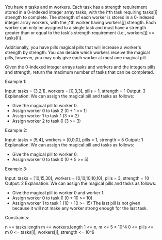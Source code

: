 You have n tasks and m workers. Each task has a strength requirement stored
in a 0-indexed integer array tasks, with the i^th task requiring tasks[i]
strength to complete. The strength of each worker is stored in a 0-indexed
integer array workers, with the j^th worker having workers[j] strength. Each
worker can only be assigned to a single task and must have a strength greater
than or equal to the task's strength requirement (i.e., workers[j] >=
tasks[i]).

Additionally, you have pills magical pills that will increase a worker's
strength by strength. You can decide which workers receive the magical pills,
however, you may only give each worker at most one magical pill.

Given the 0-indexed integer arrays tasks and workers and the integers pills
and strength, return the maximum number of tasks that can be completed.


Example 1:


Input: tasks = [3,2,1], workers = [0,3,3], pills = 1, strength = 1
Output: 3
Explanation:
We can assign the magical pill and tasks as follows:
- Give the magical pill to worker 0.
- Assign worker 0 to task 2 (0 + 1 >= 1)
- Assign worker 1 to task 1 (3 >= 2)
- Assign worker 2 to task 0 (3 >= 3)


Example 2:


Input: tasks = [5,4], workers = [0,0,0], pills = 1, strength = 5
Output: 1
Explanation:
We can assign the magical pill and tasks as follows:
- Give the magical pill to worker 0.
- Assign worker 0 to task 0 (0 + 5 >= 5)


Example 3:


Input: tasks = [10,15,30], workers = [0,10,10,10,10], pills = 3, strength =
10
Output: 2
Explanation:
We can assign the magical pills and tasks as follows:
- Give the magical pill to worker 0 and worker 1.
- Assign worker 0 to task 0 (0 + 10 >= 10)
- Assign worker 1 to task 1 (10 + 10 >= 15)
The last pill is not given because it will not make any worker strong enough
for the last task.



Constraints:


n == tasks.length
m == workers.length
1 <= n, m <= 5 * 10^4
0 <= pills <= m
0 <= tasks[i], workers[j], strength <= 10^9




